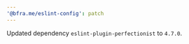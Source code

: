 ```yaml
---
'@bfra.me/eslint-config': patch
---
```


Updated dependency `eslint-plugin-perfectionist` to `4.7.0`.
